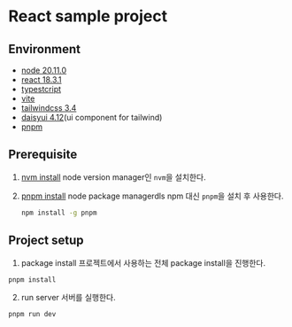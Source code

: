 # React sample project

## Environment
- [node 20.11.0]((https://nodejs.org/en/download/package-manager)(https://nodejs.org/en/download/package-manager))
- [react 18.3.1](https://legacy.reactjs.org/)
- [typestcript](https://www.typescriptlang.org/)
- [vite](https://vite.dev/)
- [tailwindcss 3.4](https://tailwindcss.com/)
- [daisyui 4.12](https://daisyui.com/)(ui component for tailwind)
- [pnpm](https://pnpm.io/)

## Prerequisite
1. [nvm install](https://nodejs.org/en/download/package-manager)
node version manager인 `nvm`을 설치한다.

2. [pnpm install](https://pnpm.io/installation)
    node package managerdls npm 대신 `pnpm`을 설치 후 사용한다.
    ```sh
    npm install -g pnpm
    ```

## Project setup
1. package install
프로젝트에서 사용하는 전체 package install을 진행한다.
```sh
pnpm install
```

2. run server
서버를 실행한다.
```
pnpm run dev
```